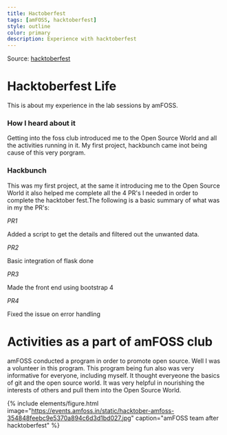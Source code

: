 ```yaml
---
title: Hactoberfest
tags: [amFOSS, hacktoberfest]
style: outline
color: primary
description: Experience with hacktoberfest
--- 
```


Source: [hacktoberfest](https://hacktoberfest.digitalocean.com/)

# Hacktoberfest Life 

This is about my experience in the lab sessions by amFOSS.

### How I heard about it 

Getting into the foss club introduced me to the Open Source World and all the activities running in it. My first project, hackbunch came inot being cause of this very porgram. 

### Hackbunch

This was my first project, at the same it introducing me to the Open Source World it also helped me complete all the 4 PR's I needed in order to complete the hacktober fest.The following is a basic summary of what was in my the PR's:

*PR1*

Added a script to get the details and filtered out the unwanted data.

*PR2*

Basic integration of flask done

*PR3*

Made the front end using bootstrap 4

*PR4*

Fixed the issue on error handling

# Activities as a part of amFOSS club

amFOSS conducted a program in order to promote open source. Well I was a volunteer in this program. This program being fun also was very informative for everyone, including myself. It thought everyeone the basics of git and the open source world. It was very helpful in nourishing the interests of others and pull them into the Open Source World.

{% include elements/figure.html image="https://events.amfoss.in/static/hacktober-amfoss-354848feebc9e5370a894c6d3d1bd027.jpg" caption="amFOSS team after hacktoberfest" %}